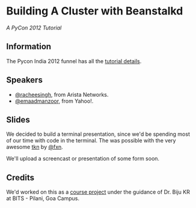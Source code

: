 # Building A Cluster with Beanstalkd

*A PyCon 2012 Tutorial*

## Information

The Pycon India 2012 funnel has all the [tutorial details](in.pycon.org/2012/funnel/pyconindia2012/55-simple-linux-cluster-with-python-and-beanstalkd/).

## Speakers

   * [@racheesingh](https://github.com/racheesingh/), from Arista Networks.
   * [@emaadmanzoor](https://github.com/emaadmanzoor), from Yahoo!.

## Slides

We decided to build a terminal presentation, since we'd be spending most of
our time with code in the terminal. The was possible with the very awesome
[tkn](https://github.com/fxn/tkn) by [@fxn](https://github.com/fxn).

We'll upload a screencast or presentation of some form soon.

## Credits

We'd worked on this as a [course project](https://github.com/emaadmanzoor/distributed-pi-estimation)
under the guidance of Dr. Biju KR at BITS - Pilani, Goa Campus.
